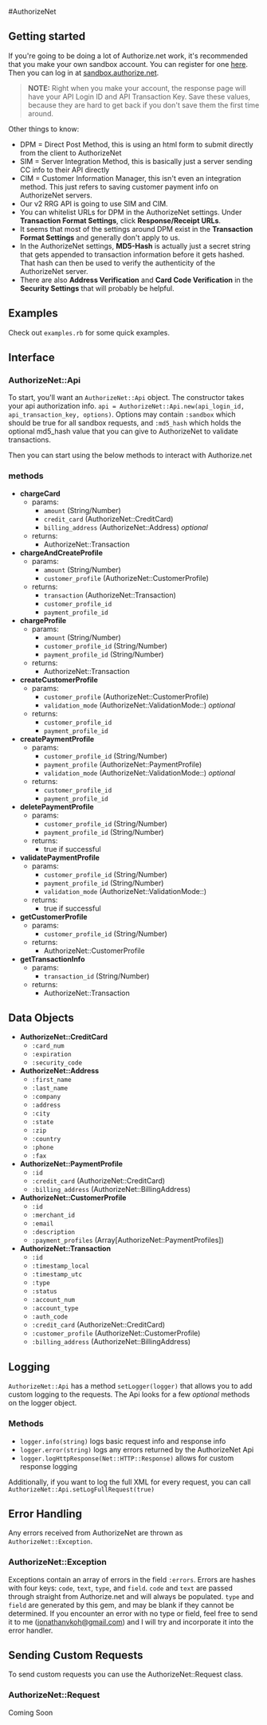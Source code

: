 #AuthorizeNet

## Getting started

If you're going to be doing a lot of Authorize.net work, it's recommended that you make your own sandbox account.  You can register for one [here](https://developer.authorize.net/hello_world/sandbox/).  Then you can log in at [sandbox.authorize.net](https://sandbox.authorize.net).

> **NOTE:** Right when you make your account, the response page will have your API Login ID and API Transaction Key.  Save these values, because they are hard to get back if you don't save them the first time around.

Other things to know:

- DPM = Direct Post Method, this is using an html form to submit directly from the client to AuthorizeNet
- SIM = Server Integration Method, this is basically just a server sending CC info to their API directly
- CIM = Customer Information Manager, this isn't even an integration method.  This just refers to saving customer payment info on AuthorizeNet servers.
- Our v2 RRG API is going to use SIM and CIM.
- You can whitelist URLs for DPM in the AuthorizeNet settings.  Under **Transaction Format Settings**, click **Response/Receipt URLs**.
- It seems that most of the settings around DPM exist in the **Transaction Format Settings** and generally don't apply to us.
- In the AuthorizeNet settings, **MD5-Hash** is actually just a secret string that gets appended to transaction information before it gets hashed.  That hash can then be used to verify the authenticity of the AuthorizeNet server.
- There are also **Address Verification** and **Card Code Verification** in the **Security Settings** that will probably be helpful.

## Examples
Check out `examples.rb` for some quick examples.

## Interface
### AuthorizeNet::Api
To start, you'll want an `AuthorizeNet::Api` object.  The constructor takes your api authorization info.
`api = AuthorizeNet::Api.new(api_login_id, api_transaction_key, options)`.  Options may contain `:sandbox` which should be true for all sandbox requests, and `:md5_hash` which holds the optional md5_hash value that you can give to AuthorizeNet to validate transactions.

Then you can start using the below methods to interact with Authorize.net

### methods
- **chargeCard**
  - params:
    - `amount` (String/Number)
    - `credit_card` (AuthorizeNet::CreditCard)
    - `billing_address` (AuthorizeNet::Address) *optional*
  - returns:
    - AuthorizeNet::Transaction
- **chargeAndCreateProfile**
  - params:
    - `amount` (String/Number)
    - `customer_profile` (AuthorizeNet::CustomerProfile)
  - returns:
    - `transaction` (AuthorizeNet::Transaction)
    - `customer_profile_id`
    - `payment_profile_id`
- **chargeProfile**
  - params:
    - `amount` (String/Number)
    - `customer_profile_id` (String/Number)
    - `payment_profile_id` (String/Number)
  - returns:
    - AuthorizeNet::Transaction
- **createCustomerProfile**
  - params:
    - `customer_profile` (AuthorizeNet::CustomerProfile)
    - `validation_mode` (AuthorizeNet::ValidationMode::) *optional*
  - returns:
    - `customer_profile_id`
    - `payment_profile_id`
- **createPaymentProfile**
  - params:
    - `customer_profile_id` (String/Number)
    - `payment_profile` (AuthorizeNet::PaymentProfile)
    - `validation_mode` (AuthorizeNet::ValidationMode::) *optional*
  - returns:
    - `customer_profile_id`
    - `payment_profile_id`
- **deletePaymentProfile**
  - params:
    - `customer_profile_id` (String/Number)
    - `payment_profile_id` (String/Number)
  - returns:
    - true if successful
- **validatePaymentProfile**
  - params:
    - `customer_profile_id` (String/Number)
    - `payment_profile_id` (String/Number)
    - `validation_mode` (AuthorizeNet::ValidationMode::)
  - returns:
    - true if successful
- **getCustomerProfile**
  - params:
    - `customer_profile_id` (String/Number)
  - returns:
    - AuthorizeNet::CustomerProfile
- **getTransactionInfo**
  - params:
    - `transaction_id` (String/Number)
  - returns:
    - AuthorizeNet::Transaction


## Data Objects
- **AuthorizeNet::CreditCard**
  - `:card_num`
  - `:expiration`
  - `:security_code`
- **AuthorizeNet::Address**
  - `:first_name`
  - `:last_name`
  - `:company`
  - `:address`
  - `:city`
  - `:state`
  - `:zip`
  - `:country`
  - `:phone`
  - `:fax`
- **AuthorizeNet::PaymentProfile**
  - `:id`
  - `:credit_card` (AuthorizeNet::CreditCard)
  - `:billing_address` (AuthorizeNet::BillingAddress)
- **AuthorizeNet::CustomerProfile**
  - `:id`
  - `:merchant_id`
  - `:email`
  - `:description`
  - `:payment_profiles` (Array[AuthorizeNet::PaymentProfiles])
- **AuthorizeNet::Transaction**
  - `:id`
  - `:timestamp_local`
  - `:timestamp_utc`
  - `:type`
  - `:status`
  - `:account_num`
  - `:account_type`
  - `:auth_code`
  - `:credit_card` (AuthorizeNet::CreditCard)
  - `:customer_profile` (AuthorizeNet::CustomerProfile)
  - `:billing_address` (AuthorizeNet::BillingAddress)


## Logging
`AuthorizeNet::Api` has a method `setLogger(logger)` that allows you to add custom logging to the requests.  The Api looks for a few *optional* methods on the logger object.

### Methods
- `logger.info(string)` logs basic request info and response info
- `logger.error(string)` logs any errors returned by the AuthorizeNet Api
- `logger.logHttpResponse(Net::HTTP::Response)` allows for custom response logging

Additionally, if you want to log the full XML for every request, you can call `AuthorizeNet::Api.setLogFullRequest(true)`


## Error Handling
Any errors received from AuthorizeNet are thrown as `AuthorizeNet::Exception`.

### AuthorizeNet::Exception
Exceptions contain an array of errors in the field `:errors`.  Errors are hashes with four keys: `code`, `text`, `type`, and `field`.  `code` and `text` are passed through straight from Authorize.net and will always be populated. `type` and `field` are generated by this gem, and may be blank if they cannot be determined.  If you encounter an error with no type or field, feel free to send it to me (jonathanvkoh@gmail.com) and I will try and incorporate it into the error handler.


## Sending Custom Requests
To send custom requests you can use the AuthorizeNet::Request class.

### AuthorizeNet::Request
Coming Soon

